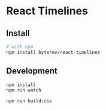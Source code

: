 # React Timelines

## Install

```sh
# with npm
npm install byterev/react-timelines
```

## Development

```sh
npm install
npm run watch

npm run build:css
```
